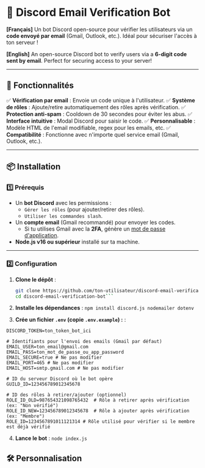 # 🔐 Discord Email Verification Bot
**[Français]** Un bot Discord open-source pour vérifier les utilisateurs via un **code envoyé par email** (Gmail, Outlook, etc.). Idéal pour sécuriser l'accès à ton serveur !

**[English]** An open-source Discord bot to verify users via a **6-digit code sent by email**. Perfect for securing access to your server!

---

## 📌 **Fonctionnalités**
✅ **Vérification par email** : Envoie un code unique à l'utilisateur.
✅ **Système de rôles** : Ajoute/retire automatiquement des rôles après vérification.
✅ **Protection anti-spam** : Cooldown de 30 secondes pour éviter les abus.
✅ **Interface intuitive** : Modal Discord pour saisir le code.
✅ **Personnalisable** : Modèle HTML de l'email modifiable, regex pour les emails, etc.
✅ **Compatibilité** : Fonctionne avec n'importe quel service email (Gmail, Outlook, etc.).

---

## 📦 **Installation**

### **1️⃣ Prérequis**
- Un **bot Discord** avec les permissions :
  - `Gérer les rôles` (pour ajouter/retirer des rôles).
  - `Utiliser les commandes slash`.
- Un **compte email** (Gmail recommandé) pour envoyer les codes.
  - Si tu utilises Gmail avec la **2FA**, génère un [mot de passe d'application](https://myaccount.google.com/apppasswords).
- **Node.js v16 ou supérieur** installé sur ta machine.

---

### **2️⃣ Configuration**
1. **Clone le dépôt** :
   ```bash
   git clone https://github.com/ton-utilisateur/discord-email-verification-bot.git
   cd discord-email-verification-bot```

2. **Installe les dépendances** :
   ```npm install discord.js nodemailer dotenv```

3. **Crée un fichier `.env` (copie `.env.example`) :** :
  ```# Token de ton bot Discord (à récupérer sur https://discord.com/developers/applications)
  DISCORD_TOKEN=ton_token_bot_ici

  # Identifiants pour l'envoi des emails (Gmail par défaut)
  EMAIL_USER=ton_email@gmail.com
  EMAIL_PASS=ton_mot_de_passe_ou_app_password
  EMAIL_SECURE=true # Ne pas modifier
  EMAIL_PORT=465 # Ne pas modifier
  EMAIL_HOST=smtp.gmail.com # Ne pas modifier

  # ID du serveur Discord où le bot opère
  GUILD_ID=123456789012345678

  # ID des rôles à retirer/ajouter (optionnel)
  ROLE_ID_OLD=987654321098765432  # Rôle à retirer après vérification (ex: "Non vérifié")
  ROLE_ID_NEW=123456789012345678  # Rôle à ajouter après vérification (ex: "Membre")
  ROLE_ID=1234567891011121314 # Rôle utilisé pour vérifier si le membre est déjà vérifié
```

4. **Lance le bot** :
   ```node index.js```

## 🛠 **Personnalisation**
